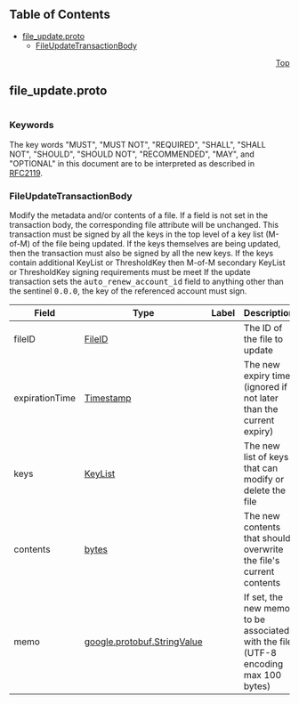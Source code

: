## Table of Contents

- [file_update.proto](#file_update-proto)
    - [FileUpdateTransactionBody](#proto-FileUpdateTransactionBody)
  



<a name="file_update-proto"></a>
<p align="right"><a href="#top">Top</a></p>

## file_update.proto
#

### Keywords
The key words "MUST", "MUST NOT", "REQUIRED", "SHALL", "SHALL NOT",
"SHOULD", "SHOULD NOT", "RECOMMENDED", "MAY", and "OPTIONAL" in this
document are to be interpreted as described in [RFC2119](https://www.ietf.org/rfc/rfc2119).


<a name="proto-FileUpdateTransactionBody"></a>

### FileUpdateTransactionBody
Modify the metadata and/or contents of a file. If a field is not set in the transaction body, the
corresponding file attribute will be unchanged. This transaction must be signed by all the keys
in the top level of a key list (M-of-M) of the file being updated. If the keys themselves are
being updated, then the transaction must also be signed by all the new keys. If the keys contain
additional KeyList or ThresholdKey then M-of-M secondary KeyList or ThresholdKey signing
requirements must be meet If the update transaction sets the <tt>auto_renew_account_id</tt> field
to anything other than the sentinel <tt>0.0.0</tt>, the key of the referenced account must sign.


| Field | Type | Label | Description |
| ----- | ---- | ----- | ----------- |
| fileID | [FileID](#proto-FileID) |  | The ID of the file to update |
| expirationTime | [Timestamp](#proto-Timestamp) |  | The new expiry time (ignored if not later than the current expiry) |
| keys | [KeyList](#proto-KeyList) |  | The new list of keys that can modify or delete the file |
| contents | [bytes](#bytes) |  | The new contents that should overwrite the file's current contents |
| memo | [google.protobuf.StringValue](#google-protobuf-StringValue) |  | If set, the new memo to be associated with the file (UTF-8 encoding max 100 bytes) |





 <!-- end messages -->

 <!-- end enums -->

 <!-- end HasExtensions -->

 <!-- end services -->


